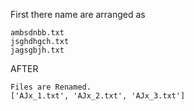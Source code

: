 First there name are arranged as 
```
ambsdnbb.txt
jsghdhgch.txt
jagsgbjh.txt
```

AFTER
```
Files are Renamed.
['AJx_1.txt', 'AJx_2.txt', 'AJx_3.txt']
```
